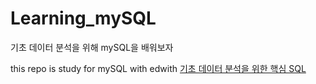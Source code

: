 # Learning_mySQL
기초 데이터 분석을 위해 mySQL을 배워보자

this repo is study for mySQL with edwith
[기초 데이터 분석을 위한 핵심 SQL](https://www.edwith.org/ds102/joinLectures/114920)

